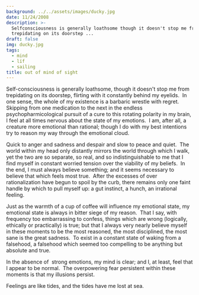 ```yaml
---
background: ../../assets/images/ducky.jpg
date: 11/24/2008
description: >-
  Selfconsciousness is generally loathsome though it doesn't stop me from
  trepidating on its doorstep ...
draft: false
img: ducky.jpg
tags:
  - mind
  - lïf
  - sailing
title: out of mind of sight
---
```


Self-consciousness is generally loathsome, though it doesn't stop me from trepidating on its doorstep, flirting with it constantly behind my eyelids.  In one sense, the whole of my existence is a barbaric wrestle with regret.  Skipping from one medication to the next in the endless psychopharmicological pursuit of a cure to this rotating polarity in my brain, I feel at all times nervous about the state of my emotions.  I am, after all, a creature more emotional than rational; though I do with my best intentions try to reason my way through the emotional cloud.

Quick to anger and sadness and despair and slow to peace and quiet.  The world within my head only distantly mirrors the world through which I walk, yet the two are so separate, so real, and so indistinguishable to me that I find myself in constant worried tension over the viability of my beliefs.  In the end, I must always believe something; and it seems necessary to believe that which feels most true.  After the excesses of over rationalization have begun to spoil by the curb, there remains only one faint handle by which to pull myself up: a gut instinct, a hunch, an irrational feeling.

Just as the warmth of a cup of coffee will influence my emotional state, my emotional state is always in bitter siege of my reason.  That I say, with frequency too embarrassing to confess, things which are wrong (logically, ethically or practically) is true; but that I always very nearly believe myself in these moments to be the most reasoned, the most disciplined, the most sane is the great sadness.  To exist in a constant state of waking from a falsehood, a falsehood which seemed too compelling to be anything but absolute and true.

In the absence of  strong emotions, my mind is clear; and I, at least, feel that I appear to be normal.  The overpowering fear persistent within these moments is that my illusions persist.

Feelings are like tides, and the tides have me lost at sea.
